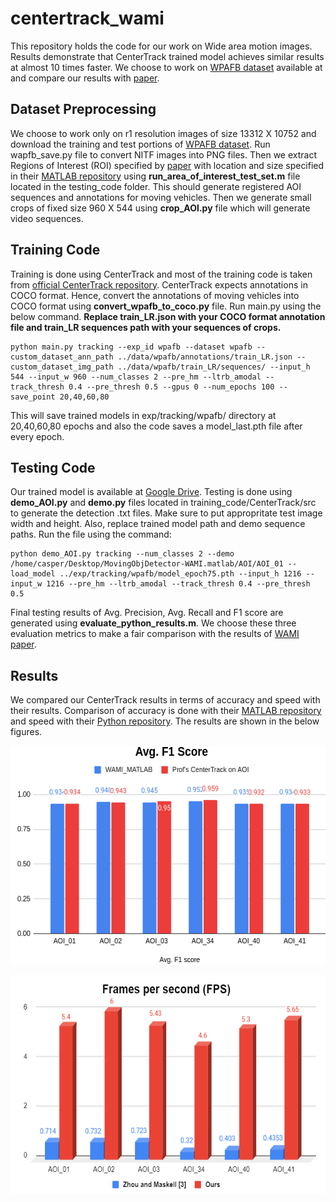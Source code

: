 # centertrack_wami
This repository holds the code for our work on Wide area motion images. Results demonstrate that CenterTrack trained model achieves similar results at almost 10 times faster. We choose to work on [WPAFB dataset](https://www.sdms.afrl.af.mil/index.php?collection=wpafb2009) available at  and compare our results with [paper](https://arxiv.org/abs/1911.01727). 

## Dataset Preprocessing
We choose to work only on r1 resolution images of size 13312 X 10752  and download the training and test portions of [WPAFB dataset](https://www.sdms.afrl.af.mil/index.php?collection=wpafb2009). Run wapfb_save.py file to convert NITF images into PNG files. Then we extract Regions of Interest (ROI) specified by [paper](https://arxiv.org/abs/1911.01727) with location and size specified in their [MATLAB repository](https://github.com/zhouyifan233/MovingObjDetector-WAMI.matlab) using **run_area_of_interest_test_set.m** file located in the testing_code folder. This should generate registered AOI sequences and annotations for moving vehicles. Then we generate small crops of fixed size 960 X 544 using **crop_AOI.py** file which will generate video sequences.

## Training Code
Training is done using CenterTrack and most of the training code is taken from [official CenterTrack repository](https://github.com/xingyizhou/CenterTrack). CenterTrack expects annotations in COCO format. Hence, convert the annotations of moving vehicles into COCO format using **convert_wpafb_to_coco.py** file.
Run main.py using the below command. **Replace train_LR.json with your COCO format annotation file and train_LR sequences path with your sequences of crops.**
~~~
python main.py tracking --exp_id wpafb --dataset wpafb --custom_dataset_ann_path ../data/wpafb/annotations/train_LR.json --custom_dataset_img_path ../data/wpafb/train_LR/sequences/ --input_h 544 --input_w 960 --num_classes 2 --pre_hm --ltrb_amodal --track_thresh 0.4 --pre_thresh 0.5 --gpus 0 --num_epochs 100 --save_point 20,40,60,80
~~~

This will save trained models in exp/tracking/wpafb/ directory at 20,40,60,80 epochs and also the code saves a model_last.pth file after every epoch.

## Testing Code
Our trained model is available at [Google Drive](https://drive.google.com/file/d/1IZDsHhLbWzLZyd_dy7oBUdtCdNVTn5BE/view?usp=sharing). Testing is done using **demo_AOI.py** and **demo.py** files located in training_code/CenterTrack/src to generate the detection .txt files. Make sure to put appropritate test image width and height. Also, replace trained model path and demo sequence paths.  Run the file using the command:
~~~
python demo_AOI.py tracking --num_classes 2 --demo /home/casper/Desktop/MovingObjDetector-WAMI.matlab/AOI/AOI_01 --load_model ../exp/tracking/wpafb/model_epoch75.pth --input_h 1216 --input_w 1216 --pre_hm --ltrb_amodal --track_thresh 0.4 --pre_thresh 0.5
~~~
Final testing results of Avg. Precision, Avg. Recall and F1 score are generated using **evaluate_python_results.m**. We choose these three evaluation metrics to make a fair comparison with the results of [WAMI paper](https://arxiv.org/abs/1911.01727).

## Results
We compared our CenterTrack results in terms of accuracy and speed with their results. Comparison of accuracy is done with their [MATLAB repository](https://github.com/zhouyifan233/MovingObjDetector-WAMI.matlab) and speed with their [Python repository](https://github.com/zhouyifan233/MovingObjDetector-WAMI.python). The results are shown in the below figures.
<p align="center">
  <img width="600" height="350" src="https://github.com/hafizas101/centertrack_wami/blob/master/result_1.png">
</p>

<p align="center">
  <img width="600" height="350" src="https://github.com/hafizas101/centertrack_wami/blob/master/result_2.PNG">
</p>
